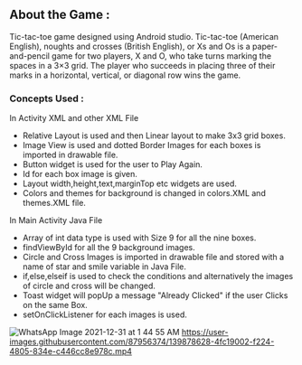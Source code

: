 
## About the Game :

Tic-tac-toe game designed using Android studio.
Tic-tac-toe (American English), noughts and crosses (British English), or Xs and Os is a paper-and-pencil game for two players, X and O, who take turns marking the spaces in a 3×3 grid. 
The player who succeeds in placing three of their marks in a horizontal, vertical, or diagonal row wins the game.

### Concepts Used :

In Activity XML and other XML File 

- Relative Layout is used and then Linear layout to make  3x3 grid boxes.
- Image View is used and dotted Border Images for each boxes is imported in drawable file.
- Button widget is used for  the user to Play Again.
- Id for each box image is given.
- Layout width,height,text,marginTop etc widgets are used.
- Colors and themes for background is changed in colors.XML and themes.XML file.

In Main Activity Java File 

 - Array of int data type is used with Size 9 for all the nine boxes.
 - findViewById for all the 9 background images.
 - Circle and Cross Images is imported in drawable file and stored with a name of star and smile variable in Java      File.
 - if,else,elseif is used to check the conditions and alternatively the images of circle and cross will be changed.
 - Toast widget will popUp a message "Already Clicked" if the user Clicks on the same Box. 
 - setOnClickListener for each images is used.

![WhatsApp Image 2021-12-31 at 1 44 55 AM](https://user-images.githubusercontent.com/87956374/147785259-423af8f0-c77e-49db-8496-efe6407ca5cd.jpeg)
https://user-images.githubusercontent.com/87956374/139878628-4fc19002-f224-4805-834e-c446cc8e978c.mp4

